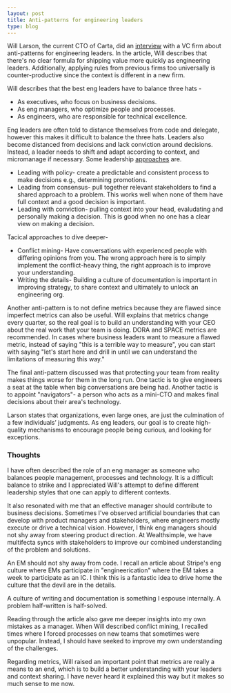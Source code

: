 ```yaml
---
layout: post
title: Anti-patterns for engineering leaders
type: blog
---
```


Will Larson, the current CTO of Carta, did an [interview](https://review.firstround.com/unexpected-anti-patterns-for-engineering-leaders-lessons-from-stripe-uber-carta/) with a VC firm about anti-patterns for engineering leaders. In the article, Will describes that there's no clear formula for shipping value more quickly as engineering leaders. Additionally, applying rules from previous firms too universally is counter-productive since the context is different in a new firm.

Will describes that the best eng leaders have to balance three hats -
 * As executives, who focus on business decisions.
 * As eng managers, who optimize people and processes.
 * As engineers, who are responsible for technical excellence.

Eng leaders are often told to distance themselves from code and delegate, however this makes it difficult to balance the three hats. Leaders also become distanced from decisions and lack conviction around decisions. Instead, a leader needs to shift and adapt according to context, and micromanage if necessary. Some leadership [approaches](https://lethain.com/developing-leadership-styles/?ref=review.firstround.com) are.
 * Leading with policy- create a predictable and consistent process to make decisions e.g., determining promotions.
 * Leading from consensus- pull together relevant stakeholders to find a shared approach to a problem. This works well when none of them have full context and a good decision is important.
 * Leading with conviction- pulling context into your head, evaludating and personally making a decision. This is good when no one has a clear view on making a decision.

Tacical approaches to dive deeper-
 * Conflict mining- Have conversations with experienced people with differing opinions from you. The wrong approach here is to simply implement the conflict-heavy thing, the right approach is to improve your understanding.
 * Writing the details- Building a culture of documentation is important in improving strategy, to share context and ultimately to unlock an engineering org.

Another anti-pattern is to not define metrics because they are flawed since imperfect metrics can also be useful. Will  explains that metrics change every quarter, so the real goal is to build an understanding with your CEO about the real work that your team is doing. DORA and SPACE metrics are recommended. In cases where business leaders want to measure a flawed metric, instead of saying "this is a terrible way to measure", you can start with saying "let's start here and drill in until we can understand the limitations of measuring this way."

The final anti-pattern discussed was that protecting your team from reality makes things worse for them in the long run. One tactic is to give engineers a seat at the table when big conversations are being had. Another tactic is to appoint "navigators"- a person who acts as a mini-CTO and makes final decisions about their area's technology. 

Larson states that organizations, even large ones, are just the culmination of a few individuals’ judgments. As eng leaders, our goal is to create high-quality mechanisms to encourage people being curious, and looking for exceptions.

### Thoughts
I have often described the role of an eng manager as someone who balances people management, processes and technology. It is a difficult balance to strike and I appreciated Will's attempt to define different leadership styles that one can apply to different contexts.

It also resonated with me that an effective manager should contribute to business decisions. Sometimes I've observed artificial boundaries that can develop with product managers and stakeholders, where engineers mostly execute or drive a technical vision. However, I think eng managers should not shy away from steering product direction. At Wealthsimple, we have multifecta syncs with stakeholders to improve our combined understanding of the problem and solutions.

An EM should not shy away from code. I recall an article about Stripe's eng culture where EMs participate in "engineerication" where the EM takes a week to participate as an IC. I think this is a fantastic idea to drive home the culture that the devil are in the details.

A culture of writing and documentation is something I espouse internally. A problem half-written is half-solved.

Reading through the article also gave me deeper insights into my own mistakes as a manager. When Will described conflict mining, I recalled times where I forced processes on new teams that sometimes were unpopular. Instead, I should have seeked to improve my own understanding of the challenges.

Regarding metrics, Will raised an important point that metrics are really a means to an end, which is to build a better understanding with your leaders and context sharing. I have never heard it explained this way but it makes so much sense to me now.